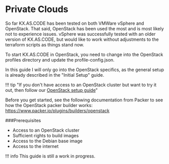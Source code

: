 # Private Clouds

So far KX.AS.CODE has been tested on both VMWare vSphere and OpenStack. That said, OpenStack has been used the most and is most likely not to experience issues.
vSphere was successfully tested with an older version of KX.AS.CODE, but would like to work without adjustments to the terraform scripts as things stand now.

To start KX.AS.CODE in OpenStack, you need to change into the OpenStack profiles directory and update the profile-config.json.

In this guide I will only go into the OpenStack specifics, as the general setup is already described in the "Initial Setup" guide.

!!! tip "If you don't have access to an OpenStack cluster but want to try it out, then follow our [OpenStack setup guide](../../Prerequisites/OpenStack-Setup/)"

Before you get started, see the following documentation from Packer to see how the OpenStack packer builder works:
https://www.packer.io/plugins/builders/openstack

###Prerequisites
- Access to an OpenStack cluster
- Sufficient rights to build images
- Access to the Debian base image
- Access to the internet

!!! info
    This guide is still a work in progress.